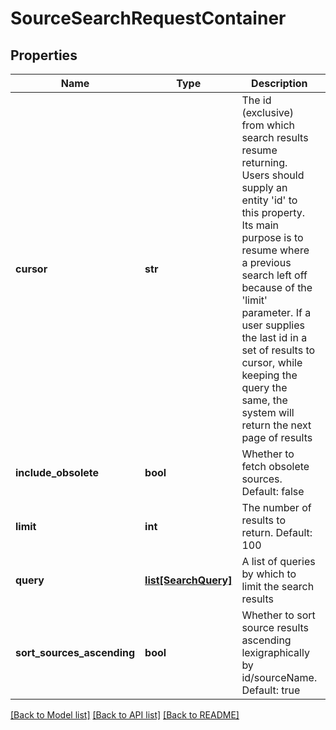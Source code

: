 # SourceSearchRequestContainer

## Properties
Name | Type | Description | Notes
------------ | ------------- | ------------- | -------------
**cursor** | **str** | The id (exclusive) from which search results resume returning.  Users should supply an entity &#39;id&#39; to this property.  Its main purpose is to resume where a previous search left off because of the &#39;limit&#39; parameter.  If a user supplies the last id in a set of results to cursor, while keeping the query the same, the system will return the next page of results | [optional] 
**include_obsolete** | **bool** | Whether to fetch obsolete sources.  Default: false | [optional] 
**limit** | **int** | The number of results to return.  Default: 100 | [optional] 
**query** | [**list[SearchQuery]**](SearchQuery.md) | A list of queries by which to limit the search results | [optional] 
**sort_sources_ascending** | **bool** | Whether to sort source results ascending lexigraphically by id/sourceName.  Default: true | [optional] 

[[Back to Model list]](../README.md#documentation-for-models) [[Back to API list]](../README.md#documentation-for-api-endpoints) [[Back to README]](../README.md)


